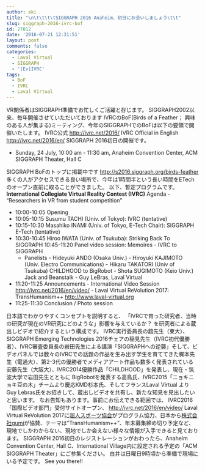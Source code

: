 ```yaml
---
author: aki
title: "\n\t\t\t\tSIGGRAPH 2016 Anaheim、初日にお会いしましょう\t\t"
slug: siggraph-2016-ivrc-bof
id: 27012
date: '2016-07-21 12:31:51'
layout: post
comments: false
categories:
  - Laval Virtual
  - SIGGRAPH
  - '[Ev]IVRC'
tags:
  - BoF
  - IVRC
  - Laval Virtual
---
```


VR関係者はSIGGRAPH準備でお忙しくご活躍と存じます。 SIGGRAPH2002以来、毎年開催させていただいております IVRCのBoF(Birds of a Feather； 興味のある人が集まる)ミーティング、今年のSIGGRAPHでのBoFは以下の要領で開催いたします。 IVRC公式 http://ivrc.net/2016/ IVRC Official in English http://ivrc.net/2016/en/ SIGGRAPH 2016初日の開催です。

*   Sunday, 24 July, 10:00 am - 11:30 am, Anaheim Convention Center, ACM SIGGRAPH Theater, Hall C

SIGGRAPH BoFのトップに掲載中です http://s2016.siggraph.org/birds-feather 多くの人がアクセスできる良い場所で、今年は1時間半という長い時間をETechのオープン直前に取ることができました。 以下、暫定プログラムです。 **International Collegiate Virtual Reality Contest (IVRC)** Agenda - “Researchers in VR from student competition”

*   10:00-10:05 Opening
*   10:05-10:15 Susumu TACHI (Univ. of Tokyo): IVRC (tentative)
*   10:15-10:30 Masahiko INAMI (Univ. of Tokyo, E-Tech Chair): SIGGRAPH E-Tech (tentative)
*   10:30-10:45 Hiroo IWATA (Univ. of Tsukuba): Striking Back To SIGGRAPH 10:45-11:20 Panel video session: Memoires - IVRC to SIGGRAPH
    *   Panelists - Hideyuki ANDO (Osaka Univ.) - Hiroyuki KAJIMOTO (Univ. Electro Communications) - Hikaru TAKATORI (Univ of Tsukuba) CHILDHOOD to BigRobot - Shota SUGIMOTO (Keio Univ.) Jack and Beanstalk - Guy LeBras, Laval Virtual
*   11:20-11:25 Announcements - International Video Session http://ivrc.net/2016/en/video/ - Laval Virtual ReVolution 2017: TransHumanism++ http://www.laval-virtual.org
*   11:25-11:30 Conclusion / Photo session

日本語でわかりやすくコンセプトを説明すると、 「IVRCで育った研究者、当時の研究が現在のVR研究にどのような」影響を与えているか？ を研究者による蔵出しビデオで紹介するという構成です。 IVRC実行委員長の舘先生（東大）、SIGGRAPH Emerging Technologies 2016チェアの稲見先生（IVRC初代優勝者）、IVRC審査委員長の岩田先生による講演「SIGGRAPHヘの逆襲」そして、ビデオパネルでは数々のIVRCでの話題の作品を生み出す学生を育ててきた梶本先生（電通大）、第2-3代の優勝者でメディアアート作品も数多く発表されている安藤先生（大阪大）、IVRC2014優勝作品「CHILDHOOD」を発表し、現在・筑波大学で岩田先生とともに BigRobotを発表する高鳥氏、IVRC2015「ニョキニョキ豆の木」チームより慶応KMD杉本氏、そしてフランスLaval Virtual よりGuy Lebras氏をお招きして、蔵出しビデオを共有し、新たな知見を見出したいと思います。 なお告知もあります。事前にお伝えできる範囲では、 IVRC2016「国際ビデオ部門」受付サイトオープン、 http://ivrc.net/2016/en/video/ Laval Virtual ReVolution 2017に[超人スポーツ協会](http://superhuman-sports.org/)がプログラム協力、日本から[株式会社gumi](https://gu3.co.jp/)が協賛、テーマは”TransHumanism++”、年末募集締め切り予定など、現地でしかわからない、現地でしか会えない様々な情報が入手できると見ております。 SIGGRAPH 2016初日のレジストレーションがおわったら、Anaheim Convention Center, Hall C、International Village内に設定される予定の「ACM SIGGRAPH Theater」にご参集ください。 白井は日曜日9時頃から準備で現場にいる予定です。 See you there!!